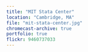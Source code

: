 ```yaml
---
title: "MIT Stata Center"
location: "Cambridge, MA"
file: "mit-stata-center.jpg"
chromecast-archive: true
portfolio: true
flickr: 9460737033
---
```

